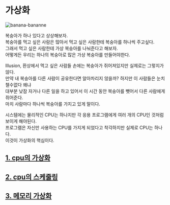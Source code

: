 # 가상화

![banana-bananne](https://user-images.githubusercontent.com/72185011/174489979-dc2560b0-d282-4b24-9466-284bbbb570c7.gif)

복숭아가 하나 있다고 상상해보자.   
복숭아를 먹고 싶은 사람은 많아서 먹고 싶은 사람한테 복숭아를 하나씩 주고싶다.    
그래서 먹고 싶은 사람한테 가상 복숭아를 나눠준다고 해보자.   
어떻게든 우리는 하나의 복숭아로 많은 가상 복숭아를 만들어야한다.    

Illusion, 환상에서 먹고 싶은 사람들 손에는 복숭아가 쥐어져있지만 실제로는 그렇지가 않다.  
만약 내 복숭아를 다른 사람이 공유한다면 알아차리지 않을까? 하지만 이 사람들은 눈치 챌수없다 왜냐      
대부분 낮잠 자거나 다른 일을 하고 있어서 이 시간 동안 복숭아를 뺏어서 다른 사람에게 쥐어준다.    
마치 사람마다 하나씩 복숭아를 가지고 있게 말이다.      

시스템에는 물리적인 CPU는 하나지만 각 응용 프로그램에게 여러 개의 CPU인 것처럼 보이게 해야된다.   
프로그램은 자신만 사용하는 CPU를 가지게 되었다고 착각하지만 실제로 CPU는 하나다.   
이것이 가상화의 핵심이다.    

## [1. cpu의 가상화](https://github.com/JayFreemandev/Computer-Science/blob/main/Operating%20Systems/virtualization/cpu%20virtualization.md)  

## [2. cpu의 스케줄링](https://github.com/JayFreemandev/Computer-Science/blob/main/Operating%20Systems/virtualization/cpu%20scheduling.md)  

## [3. 메모리 가상화](https://github.com/JayFreemandev/Computer-Science/blob/main/Operating%20Systems/virtualization/memoery%20virtualization.md)  
